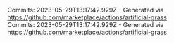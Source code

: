 Commits: 2023-05-29T13:17:42.929Z - Generated via https://github.com/marketplace/actions/artificial-grass
<br>
Commits: 2023-05-29T13:17:42.929Z - Generated via https://github.com/marketplace/actions/artificial-grass
<br>
